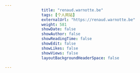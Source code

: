 ---
                title: "renaud.warnotte.be"
                tags: [个人网站]
                externalUrl: "https://renaud.warnotte.be"
                weight: 581
                showDate: false
                showAuthor: false
                showReadingTime: false
                showEdit: false
                showLikes: false
                showViews: false
                layoutBackgroundHeaderSpace: false
                ---


